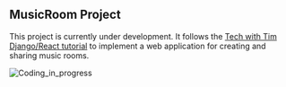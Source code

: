 ## MusicRoom Project

This project is currently under development. It follows the [Tech with Tim Django/React tutorial](https://www.youtube.com/playlist?list=PLzMcBGfZo4-kCLWnGmK0jUBmGLaJxvi4j) to implement a web application for creating and sharing music rooms.

<!-- Illustration image. -->
![Coding_in_progress](https://github.com/EmmanuelTechRD/MusicRoom/assets/67123788/b2dd912f-7a90-4a31-b098-dac0c4d81f78)
